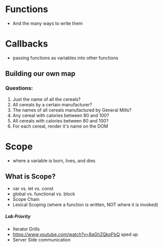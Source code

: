 # Functions
- And the many ways to write them

# Callbacks
- passing functions as variables into other functions

## Building our own map


### Questions:
1. Just the name of all the cereals?
2. All cereals by a certain manufacturer?
3. The names of all cereals manufactured by General Mills?
4. Any cereal with calories between 80 and 100?
5. All cereals with calories between 80 and 100?
6. For each cereal, render it's name on the DOM


# Scope
- where a variable is born, lives, and dies

## What is Scope?
- var vs. let vs. const
- global vs. functional vs. block
- Scope Chain
- Lexical Scoping (where a function is written, NOT where it is invoked)


##### Lab Priority
- Iterator Drills
- https://www.youtube.com/watch?v=8aGhZQkoFbQ sped up
- Server Side communication
